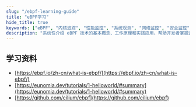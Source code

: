 ```yaml
---
slug: "/ebpf-learning-guide"
title: "eBPF学习"
hide_title: true
keywords: ["eBPF", "内核追踪", "性能监控", "系统观测", "网络监控", "安全监控"]
description: "系统性介绍 eBPF 技术的基本概念、工作原理和实践应用，帮助开发者掌握这一强大的内核观测和性能分析工具"
---
```


## 学习资料

*   [https://ebpf.io/zh-cn/what-is-ebpf/](https://ebpf.io/zh-cn/what-is-ebpf/)
*   [https://eunomia.dev/tutorials/1-helloworld/#summary](https://eunomia.dev/tutorials/1-helloworld/#summary)
*   [https://github.com/cilium/ebpf](https://github.com/cilium/ebpf)

  

  

  

  

  

  

